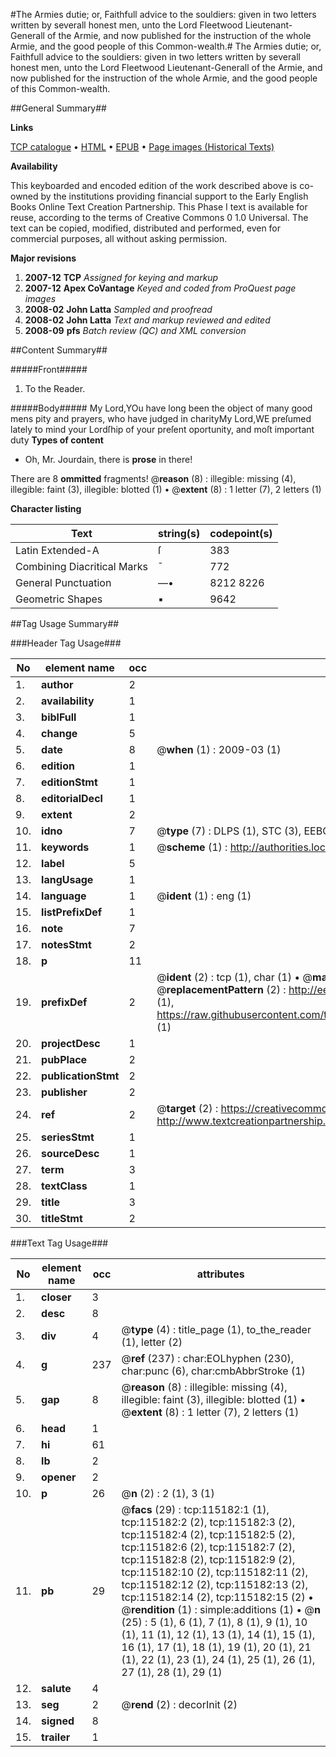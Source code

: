 #The Armies dutie; or, Faithfull advice to the souldiers: given in two letters written by severall honest men, unto the Lord Fleetwood Lieutenant-Generall of the Armie, and now published for the instruction of the whole Armie, and the good people of this Common-wealth.#
The Armies dutie; or, Faithfull advice to the souldiers: given in two letters written by severall honest men, unto the Lord Fleetwood Lieutenant-Generall of the Armie, and now published for the instruction of the whole Armie, and the good people of this Common-wealth.

##General Summary##

**Links**

[TCP catalogue](http://www.ota.ox.ac.uk/tcp/)  • 
[HTML](http://tei.it.ox.ac.uk/tcp/Texts-HTML/free/A89/A89323.html)  • 
[EPUB](http://tei.it.ox.ac.uk/tcp/Texts-EPUB/free/A89/A89323.epub) • 
[Page images (Historical Texts)](https://data.historicaltexts.jisc.ac.uk/view?pubId=eebo-99863001e&pageId=eebo-99863001e-115182-1)

**Availability**

This keyboarded and encoded edition of the
	       work described above is co-owned by the institutions
	       providing financial support to the Early English Books
	       Online Text Creation Partnership. This Phase I text is
	       available for reuse, according to the terms of Creative
	       Commons 0 1.0 Universal. The text can be copied,
	       modified, distributed and performed, even for
	       commercial purposes, all without asking permission.

**Major revisions**

1. __2007-12__ __TCP__ *Assigned for keying and markup*
1. __2007-12__ __Apex CoVantage__ *Keyed and coded from ProQuest page images*
1. __2008-02__ __John Latta__ *Sampled and proofread*
1. __2008-02__ __John Latta__ *Text and markup reviewed and edited*
1. __2008-09__ __pfs__ *Batch review (QC) and XML conversion*

##Content Summary##

#####Front#####

1. To the Reader.

#####Body#####
My Lord,YOu have long been the object of many good mens pity and prayers, who have judged in charityMy Lord,WE preſumed lately to mind your Lordſhip of your preſent oportunity, and moſt important duty
**Types of content**

  * Oh, Mr. Jourdain, there is **prose** in there!

There are 8 **ommitted** fragments! 
 @__reason__ (8) : illegible: missing (4), illegible: faint (3), illegible: blotted (1)  •  @__extent__ (8) : 1 letter (7), 2 letters (1)

**Character listing**


|Text|string(s)|codepoint(s)|
|---|---|---|
|Latin Extended-A|ſ|383|
|Combining             Diacritical Marks|̄|772|
|General Punctuation|—•|8212 8226|
|Geometric Shapes|▪|9642|

##Tag Usage Summary##

###Header Tag Usage###

|No|element name|occ|attributes|
|---|---|---|---|
|1.|__author__|2||
|2.|__availability__|1||
|3.|__biblFull__|1||
|4.|__change__|5||
|5.|__date__|8| @__when__ (1) : 2009-03 (1)|
|6.|__edition__|1||
|7.|__editionStmt__|1||
|8.|__editorialDecl__|1||
|9.|__extent__|2||
|10.|__idno__|7| @__type__ (7) : DLPS (1), STC (3), EEBO-CITATION (1), PROQUEST (1), VID (1)|
|11.|__keywords__|1| @__scheme__ (1) : http://authorities.loc.gov/ (1)|
|12.|__label__|5||
|13.|__langUsage__|1||
|14.|__language__|1| @__ident__ (1) : eng (1)|
|15.|__listPrefixDef__|1||
|16.|__note__|7||
|17.|__notesStmt__|2||
|18.|__p__|11||
|19.|__prefixDef__|2| @__ident__ (2) : tcp (1), char (1)  •  @__matchPattern__ (2) : ([0-9\-]+):([0-9IVX]+) (1), (.+) (1)  •  @__replacementPattern__ (2) : http://eebo.chadwyck.com/downloadtiff?vid=$1&page=$2 (1), https://raw.githubusercontent.com/textcreationpartnership/Texts/master/tcpchars.xml#$1 (1)|
|20.|__projectDesc__|1||
|21.|__pubPlace__|2||
|22.|__publicationStmt__|2||
|23.|__publisher__|2||
|24.|__ref__|2| @__target__ (2) : https://creativecommons.org/publicdomain/zero/1.0/ (1), http://www.textcreationpartnership.org/docs/. (1)|
|25.|__seriesStmt__|1||
|26.|__sourceDesc__|1||
|27.|__term__|3||
|28.|__textClass__|1||
|29.|__title__|3||
|30.|__titleStmt__|2||


###Text Tag Usage###

|No|element name|occ|attributes|
|---|---|---|---|
|1.|__closer__|3||
|2.|__desc__|8||
|3.|__div__|4| @__type__ (4) : title_page (1), to_the_reader (1), letter (2)|
|4.|__g__|237| @__ref__ (237) : char:EOLhyphen (230), char:punc (6), char:cmbAbbrStroke (1)|
|5.|__gap__|8| @__reason__ (8) : illegible: missing (4), illegible: faint (3), illegible: blotted (1)  •  @__extent__ (8) : 1 letter (7), 2 letters (1)|
|6.|__head__|1||
|7.|__hi__|61||
|8.|__lb__|2||
|9.|__opener__|2||
|10.|__p__|26| @__n__ (2) : 2 (1), 3 (1)|
|11.|__pb__|29| @__facs__ (29) : tcp:115182:1 (1), tcp:115182:2 (2), tcp:115182:3 (2), tcp:115182:4 (2), tcp:115182:5 (2), tcp:115182:6 (2), tcp:115182:7 (2), tcp:115182:8 (2), tcp:115182:9 (2), tcp:115182:10 (2), tcp:115182:11 (2), tcp:115182:12 (2), tcp:115182:13 (2), tcp:115182:14 (2), tcp:115182:15 (2)  •  @__rendition__ (1) : simple:additions (1)  •  @__n__ (25) : 5 (1), 6 (1), 7 (1), 8 (1), 9 (1), 10 (1), 11 (1), 12 (1), 13 (1), 14 (1), 15 (1), 16 (1), 17 (1), 18 (1), 19 (1), 20 (1), 21 (1), 22 (1), 23 (1), 24 (1), 25 (1), 26 (1), 27 (1), 28 (1), 29 (1)|
|12.|__salute__|4||
|13.|__seg__|2| @__rend__ (2) : decorInit (2)|
|14.|__signed__|8||
|15.|__trailer__|1||
